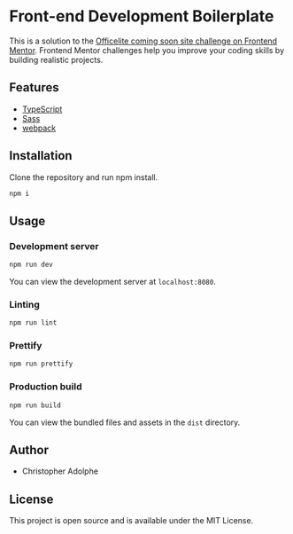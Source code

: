 # Front-end Development Boilerplate

This is a solution to the [Officelite coming soon site challenge on Frontend Mentor](https://www.frontendmentor.io/challenges/officelite-coming-soon-site-M4DIPNz8g). Frontend Mentor challenges help you improve your coding skills by building realistic projects. 

## Features

- [TypeScript](https://www.typescriptlang.org/)
- [Sass](https://sass-lang.com/)
- [webpack](https://webpack.js.org/)

## Installation

Clone the repository and run npm install.

```bash
npm i
```

## Usage

### Development server

```bash
npm run dev
```

You can view the development server at `localhost:8080`.

### Linting

```bash
npm run lint
```

### Prettify

```bash
npm run prettify
```

### Production build

```bash
npm run build
```

You can view the bundled files and assets in the `dist` directory.

## Author

- Christopher Adolphe

## License

This project is open source and is available under the MIT License.
